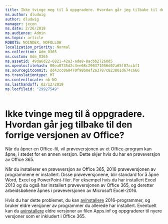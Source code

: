 ```yaml
---
title: Ikke tvinge meg til å oppgradere. Hvordan går jeg tilbake til den forrige versjonen av Office?
ms.author: dludwig
author: dludwig
manager: jecon
ms.date: 2/26/2018
ms.audience: Admin
ms.topic: article
ROBOTS: NOINDEX, NOFOLLOW
localization_priority: Normal
ms.collection: Adm_O365
ms.custom: Adm_O365
ms.assetid: 49da6d22-6821-42a3-ade8-8acbb27260d5
ms.openlocfilehash: 00ea0735d2c4ee68c290371056d02a65f07acbf1
ms.sourcegitcommit: dd43cc0a9470f98b8ef2a3787c823801d674c666
ms.translationtype: MT
ms.contentlocale: nb-NO
ms.lasthandoff: 02/12/2019
ms.locfileid: "29927549"
---
```

# <a name="dont-force-me-to-upgrade-how-do-i-go-back-to-the-previous-office-version"></a>Ikke tvinge meg til å oppgradere. Hvordan går jeg tilbake til den forrige versjonen av Office?

Når du åpner en Office-fil, vil prøveversjonen av et Office-program kan åpne, i stedet for en annen versjon. Dette skjer hvis du har en prøveversjon av Office 365. 
  
Når du installerer en prøveversjon av Office 365, 2016 prøveversjonen av programmene er installert. Disse prøveversjonene, blir standard for å åpne Word, Excel og PowerPoint-filer. For eksempel hvis du har installert Excel 2013 og du også har installert prøveversjonen av Office 365, og deretter arbeidsbøkene åpnes i prøveversjonen av Microsoft Excel-2016. 
  
Hvis du har dette problemet, du kan [avinstallere](https://support.office.com/article/9dd49b83-264a-477a-8fcc-2fdf5dbf61d8.aspx) 2016-programmer, og bruker eldre versjoner av programmer du allerede har installert. Eventuelt kan du [avinstallere](https://support.office.com/article/9dd49b83-264a-477a-8fcc-2fdf5dbf61d8.aspx) eldre versjoner av filen Apps.inf og oppgraderer til nyere versjoner som er inkludert i Office 365. 
  


